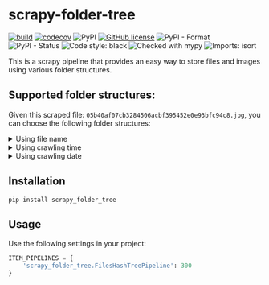 # scrapy-folder-tree

 [![build](https://github.com/sp1thas/scrapy-folder-tree/actions/workflows/build.yml/badge.svg)](https://github.com/sp1thas/scrapy-folder-tree/actions/workflows/build.yml) [![codecov](https://codecov.io/gh/sp1thas/scrapy-folder-tree/branch/master/graph/badge.svg?token=Y4LGLWOD11)](https://codecov.io/gh/sp1thas/scrapy-folder-tree) ![PyPI](https://img.shields.io/pypi/v/scrapy-folder-tree) [![GitHub license](https://img.shields.io/github/license/sp1thas/scrapy-folder-tree)](https://github.com/sp1thas/scrapy-folder-tree/blob/master/LICENSE) ![PyPI - Format](https://img.shields.io/pypi/format/scrapy-folder-tree) ![PyPI - Status](https://img.shields.io/pypi/status/scrapy-folder-tree) ![Code style: black](https://img.shields.io/badge/code%20style-black-000000.svg) ![Checked with mypy](http://www.mypy-lang.org/static/mypy_badge.svg) ![Imports: isort](https://img.shields.io/badge/%20imports-isort-%231674b1?style=flat&labelColor=ef8336)

This is a scrapy pipeline that provides an easy way to store files and images using various folder structures.


## Supported folder structures:

Given this scraped file: `05b40af07cb3284506acbf395452e0e93bfc94c8.jpg`, you can choose the following folder structures:


<details>
  <summary>Using file name</summary>

  class: `scrapy-folder-tree.ImagesHashTreePipeline`
  
  ```
  full
  ├── 0
  .   ├── 5
  .   .   ├── b
  .   .   .   ├── 05b40af07cb3284506acbf395452e0e93bfc94c8.jpg
  ```
</details>


<details>
  <summary>Using crawling time</summary>

  class: `scrapy-folder-tree.ImagesTimeTreePipeline`
  
  ```
  full
  ├── 0
  .   ├── 11
  .   .   ├── 48
  .   .   .   ├── 05b40af07cb3284506acbf395452e0e93bfc94c8.jpg
  ```
</details>


<details>
  <summary>Using crawling date</summary>

  class: `scrapy-folder-tree.ImagesDateTreePipeline`
  
  ```
  full
  ├── 2022
  .   ├── 1
  .   .   ├── 24
  .   .   .   ├── 05b40af07cb3284506acbf395452e0e93bfc94c8.jpg
  ```
</details>


## Installation

```shell
pip install scrapy_folder_tree
```

## Usage

Use the following settings in your project:
```python
ITEM_PIPELINES = {
    'scrapy_folder_tree.FilesHashTreePipeline': 300
}
```